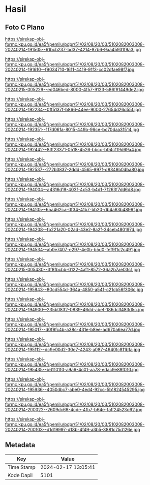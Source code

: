 # Hasil

## Foto C Plano

https://sirekap-obj-formc.kpu.go.id/ea5f/pemilu/pdpr/51/02/08/20/03/5102082003008-20240214-191505--61bcb237-bd37-4214-87b6-9aa45931f9a3.jpg

https://sirekap-obj-formc.kpu.go.id/ea5f/pemilu/pdpr/51/02/08/20/03/5102082003008-20240214-191610--f9034710-1611-4419-91f3-cc02dfae98f7.jpg

https://sirekap-obj-formc.kpu.go.id/ea5f/pemilu/pdpr/51/02/08/20/03/5102082003008-20240215-005229--ed046bed-8000-4f57-9123-586f91449de2.jpg

https://sirekap-obj-formc.kpu.go.id/ea5f/pemilu/pdpr/51/02/08/20/03/5102082003008-20240214-192234--0ff5137f-b866-44ee-9000-27654d26d55f.jpg

https://sirekap-obj-formc.kpu.go.id/ea5f/pemilu/pdpr/51/02/08/20/03/5102082003008-20240214-192351--117d061a-8015-449b-96ce-bc70daa31514.jpg

https://sirekap-obj-formc.kpu.go.id/ea5f/pemilu/pdpr/51/02/08/20/03/5102082003008-20240214-192442--83f23371-0518-4526-bbcc-b04c119d69a4.jpg

https://sirekap-obj-formc.kpu.go.id/ea5f/pemilu/pdpr/51/02/08/20/03/5102082003008-20240214-192537--272b3837-2ddd-4565-997f-d8349b0dba80.jpg

https://sirekap-obj-formc.kpu.go.id/ea5f/pemilu/pdpr/51/02/08/20/03/5102082003008-20240214-194004--a4316d18-403f-4c53-b4d1-7f263f7dd6d8.jpg

https://sirekap-obj-formc.kpu.go.id/ea5f/pemilu/pdpr/51/02/08/20/03/5102082003008-20240214-194105--65a462ca-0f34-41b7-bb20-db4a83b4899f.jpg

https://sirekap-obj-formc.kpu.go.id/ea5f/pemilu/pdpr/51/02/08/20/03/5102082003008-20240214-194208--fb221a20-02ad-43e2-8a2f-34ceb480197d.jpg

https://sirekap-obj-formc.kpu.go.id/ea5f/pemilu/pdpr/51/02/08/20/03/5102082003008-20240214-194534--ab0e7407-e297-4e0b-b5d0-fef9f1c2c491.jpg

https://sirekap-obj-formc.kpu.go.id/ea5f/pemilu/pdpr/51/02/08/20/03/5102082003008-20240215-005430--3f8fbcbb-0122-4af1-8572-36a2b7ae03c1.jpg

https://sirekap-obj-formc.kpu.go.id/ea5f/pemilu/pdpr/51/02/08/20/03/5102082003008-20240214-195843--80cd554d-364a-4850-a541-c21cb56f306c.jpg

https://sirekap-obj-formc.kpu.go.id/ea5f/pemilu/pdpr/51/02/08/20/03/5102082003008-20240214-194900--235b0832-0839-46dd-abef-186dc3483d5c.jpg

https://sirekap-obj-formc.kpu.go.id/ea5f/pemilu/pdpr/51/02/08/20/03/5102082003008-20240214-195017--d0f9fc4b-a38c-431e-b8ee-ad670a6ea77d.jpg

https://sirekap-obj-formc.kpu.go.id/ea5f/pemilu/pdpr/51/02/08/20/03/5102082003008-20240214-195112--dc9e00d2-30e7-4243-a087-4640fc811b1a.jpg

https://sirekap-obj-formc.kpu.go.id/ea5f/pemilu/pdpr/51/02/08/20/03/5102082003008-20240214-195435--b61101f0-a9a6-4c01-aa78-edac9e89f010.jpg

https://sirekap-obj-formc.kpu.go.id/ea5f/pemilu/pdpr/51/02/08/20/03/5102082003008-20240214-195936--4050dbc7-abe0-4ed4-92cc-5b1824545295.jpg

https://sirekap-obj-formc.kpu.go.id/ea5f/pemilu/pdpr/51/02/08/20/03/5102082003008-20240214-200022--2609dc66-4cde-4fb7-b64e-faff24523d62.jpg

https://sirekap-obj-formc.kpu.go.id/ea5f/pemilu/pdpr/51/02/08/20/03/5102082003008-20240214-200103--d1d19997-d18b-4f49-a3b5-3881c75d126e.jpg


## Metadata

| Key        | Value               |
| ---------- | ------------------- |
| Time Stamp | 2024-02-17 13:05:41 |
| Kode Dapil | 5101                |



